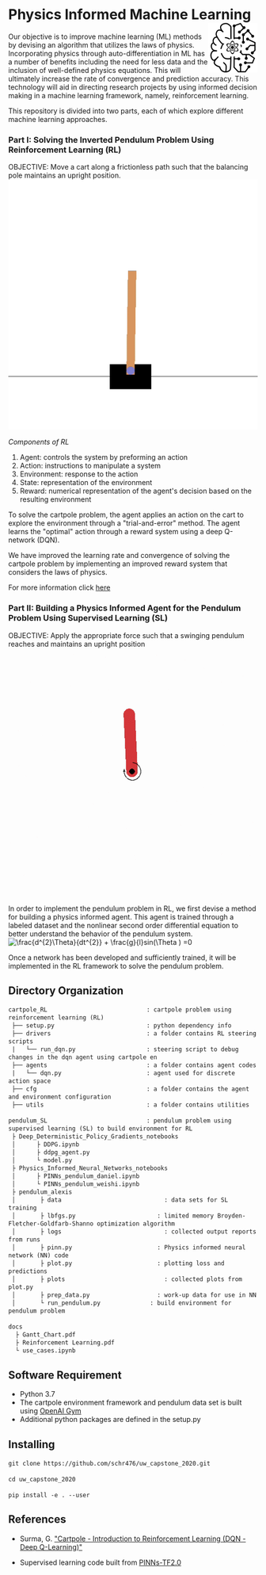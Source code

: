 # Physics Informed Machine Learning <img align="right" width="100" src="static/logo.png">


Our objective is to improve machine learning (ML) methods by devising an algorithm that utilizes the laws of physics. Incorporating physics through auto-differentiation in ML has a number of benefits including the need for less data and the inclusion of well-defined physics equations. This will ultimately increase the rate of convergence and prediction accuracy. This technology will aid in directing research projects by using informed decision making in a machine learning framework, namely, reinforcement learning.  

This repository is divided into two parts, each of which explore different machine learning approaches.

### Part I: Solving the Inverted Pendulum Problem Using Reinforcement Learning (RL)
OBJECTIVE: Move a cart along a frictionless path such that the balancing pole maintains an upright position.
<img src="./cartpole_RL/figures/solved_cartpole.gif?raw=true">


*Components of RL*
1. Agent: controls the system by preforming an action
2. Action: instructions to manipulate a system
3. Environment: response to the action
4. State: representation of the environment
5. Reward: numerical representation of the agent's decision based on the resulting environment

To solve the cartpole problem, the agent applies an action on the cart to explore the environment through a "trial-and-error" method. The agent learns the "optimal" action through a reward system using a deep Q-network (DQN).

We have improved the learning rate and convergence of solving the cartpole problem by implementing an improved reward system that considers the laws of physics.


For more information click [here](https://github.com/schr476/uw_capstone_2020/tree/master/cartpole_RL)

### Part II: Building a Physics Informed Agent for the Pendulum Problem Using Supervised Learning (SL)
OBJECTIVE: Apply the appropriate force such that a swinging pendulum reaches and maintains an upright position
<img src="./pendulum_SL/figures/pendulum.gif?raw=true">


In order to implement the pendulum problem in RL, we first devise a method for building a physics informed agent. This agent is trained through a labeled dataset and the nonlinear second order differential equation to better understand the behavior of the pendulum system.   
<img src="https://latex.codecogs.com/gif.latex?\frac{d^{2}\Theta}{dt^{2}}&space;&plus;&space;\frac{g}{l}sin(\Theta&space;)&space;=0" title="\frac{d^{2}\Theta}{dt^{2}} + \frac{g}{l}sin(\Theta ) =0" /></a>

Once a network has been developed and sufficiently trained, it will be implemented in the RL framework to solve the pendulum problem.

## Directory Organization
```
cartpole_RL                            : cartpole problem using reinforcement learning (RL)
 ├── setup.py                          : python dependency info
 ├── drivers                           : a folder contains RL steering scripts
 |   └── run_dqn.py                    : steering script to debug changes in the dqn agent using cartpole en
 ├── agents                            : a folder contains agent codes
 |   └── dqn.py                        : agent used for discrete action space
 ├── cfg                               : a folder contains the agent and environment configuration
 ├── utils                             : a folder contains utilities

pendulum_SL                            : pendulum problem using supervised learning (SL) to build environment for RL
 ├ Deep_Deterministic_Policy_Gradients_notebooks
 │      ├ DDPG.ipynb
 │      ├ ddpg_agent.py
 │      └ model.py
 ├ Physics_Informed_Neural_Networks_notebooks
 │      ├ PINNs_pendulum_daniel.ipynb
 │      └ PINNs_pendulum_weishi.ipynb
 ├ pendulum_alexis
 │       ├ data				                : data sets for SL training
 │       ├ lbfgs.py			              : limited memory Broyden-Fletcher-Goldfarb-Shanno optimization algorithm
 │       ├ logs				                : collected output reports from runs
 │       ├ pinn.py			              : Physics informed neural network (NN) code
 │       ├ plot.py			              : plotting loss and predictions
 │       ├ plots			                : collected plots from plot.py
 │       ├ prep_data.py			          : work-up data for use in NN
 │       └ run_pendulum.py		        : build environment for pendulum problem

docs
  ├ Gantt_Chart.pdf
  ├ Reinforcement Learning.pdf
  └ use_cases.ipynb
```
## Software Requirement
* Python 3.7
* The cartpole environment framework and pendulum data set is built using [OpenAI Gym](https://gym.openai.com)
* Additional python packages are defined in the setup.py  

## Installing
```
git clone https://github.com/schr476/uw_capstone_2020.git

cd uw_capstone_2020

pip install -e . --user
```


## References
* Surma, G. ["Cartpole - Introduction to Reinforcement Learning (DQN - Deep Q-Learning)"](https://towardsdatascience.com/cartpole-introduction-to-reinforcement-learning-ed0eb5b58288)

* Supervised learning code built from [PINNs-TF2.0](https://github.com/pierremtb/PINNs-TF2.0)

